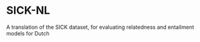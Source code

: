 # SICK-NL
A translation of the SICK dataset, for evaluating relatedness and entailment models for Dutch

